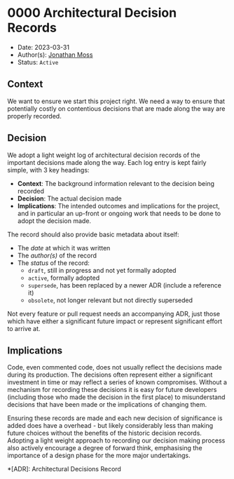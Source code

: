 # 0000 Architectural Decision Records

- Date: 2023-03-31
- Author(s): [Jonathan Moss][jmoss]
- Status: `Active`

## Context

We want to ensure we start this project right. We need a way to ensure that potentially
costly on contentious decisions that are made along the way are properly recorded.

## Decision

We adopt a light weight log of architectural decision records of the important decisions
made along the way. Each log entry is kept fairly simple, with 3 key headings:

- **Context**: The background information relevant to the decision being recorded
- **Decision**: The actual decision made
- **Implications**: The intended outcomes and implications for the project, and in
    particular an up-front or ongoing work that needs to be done to adopt the decision
    made.

The record should also provide basic metadata about itself:

- The _date_ at which it was written
- The _author(s)_ of the record
- The _status_ of the record:
    - `draft`, still in progress and not yet formally adopted
    - `active`, formally adopted
    - `supersede`, has been replaced by a newer ADR (include a reference it)
    - `obsolete`, not longer relevant but not directly superseded

Not every feature or pull request needs an accompanying ADR, just those which have
either a significant future impact or represent significant effort to arrive at.

## Implications

Code, even commented code, does not usually reflect the decisions made during its
production. The decisions often represent either a significant investment in time or may
reflect a series of known compromises. Without a mechanism for recording these decisions
it is easy for future developers (including those who made the decision in the first
place) to misunderstand decisions that have been made or the implications of changing
them.

Ensuring these records are made and each new decision of significance is added does have
a overhead - but likely considerably less than making future choices without the
benefits of the historic decision records. Adopting a light weight approach to recording
our decision making process also actively encourage a degree of forward think,
emphasising the importance of a design phase for the more major undertakings.

<!-- Links -->

<!-- Abbreviations -->

*[ADR]: Architectural Decisions Record

[jmoss]: mailto:jmoss@commoncode.io
